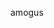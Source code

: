 amogus

<!--
### Hi there 👋

[![splitlane's GitHub stats](https://github-readme-stats.vercel.app/api?username=splitlane)](https://github.com/splitlane)
[![Readme Card](https://github-readme-stats.vercel.app/api/pin/?username=13190bot&repo=13190offseason2024&show_owner=true)](https://github.com/13190bot/13190offseason2024)



**splitlane/splitlane** is a ✨ _special_ ✨ repository because its `README.md` (this file) appears on your GitHub profile.

Here are some ideas to get you started:

- 🔭 I’m currently working on ...
- 🌱 I’m currently learning ...
- 👯 I’m looking to collaborate on ...
- 🤔 I’m looking for help with ...
- 💬 Ask me about ...
- 📫 How to reach me: ...
- 😄 Pronouns: ...
- ⚡ Fun fact: ...
-->

